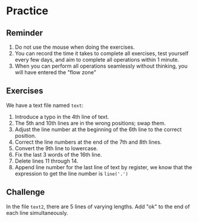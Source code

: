 # Practice

## Reminder

1. Do not use the mouse when doing the exercises.
2. You can record the time it takes to complete all exercises, test yourself every few days, and aim to complete all operations within 1 minute.
3. When you can perform all operations seamlessly without thinking, you will have entered the "flow zone"

## Exercises

We have a text file named `text`:

1. Introduce a typo in the 4th line of text.
2. The 5th and 10th lines are in the wrong positions; swap them.
3. Adjust the line number at the beginning of the 6th line to the correct position.
4. Correct the line numbers at the end of the 7th and 8th lines.
5. Convert the 9th line to lowercase.
6. Fix the last 3 words of the 16th line.
7. Delete lines 11 through 14.
8. Append line number for the last line of text by register, we know that the expression to get the line number is `line('.')`

## Challenge

In the file `text2`, there are 5 lines of varying lengths. Add "ok" to the end of each line simultaneously.